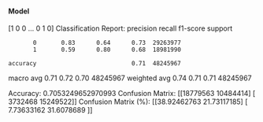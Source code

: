 #### Model
[1 0 0 ... 0 1 0]
Classification Report:
              precision    recall  f1-score   support

           0       0.83      0.64      0.73  29263977
           1       0.59      0.80      0.68  18981990

    accuracy                           0.71  48245967
   macro avg       0.71      0.72      0.70  48245967
weighted avg       0.74      0.71      0.71  48245967

Accuracy: 0.7053249652970993
Confusion Matrix:
[[18779563 10484414]
 [ 3732468 15249522]]
Confusion Matrix (%):
[[38.92462763 21.73117185]
 [ 7.73633162 31.6078689 ]]
